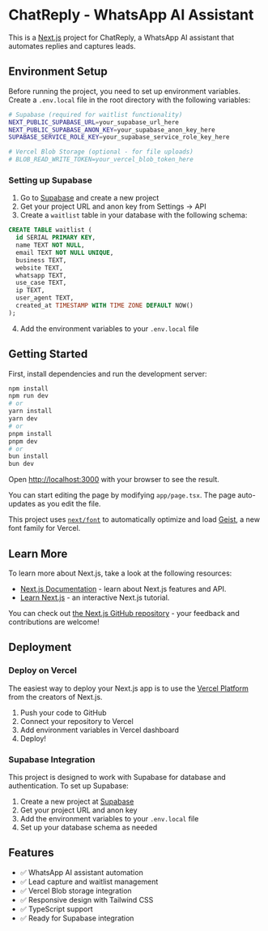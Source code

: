 # ChatReply - WhatsApp AI Assistant

This is a [Next.js](https://nextjs.org) project for ChatReply, a WhatsApp AI assistant that automates replies and captures leads.

## Environment Setup

Before running the project, you need to set up environment variables. Create a `.env.local` file in the root directory with the following variables:

```bash
# Supabase (required for waitlist functionality)
NEXT_PUBLIC_SUPABASE_URL=your_supabase_url_here
NEXT_PUBLIC_SUPABASE_ANON_KEY=your_supabase_anon_key_here
SUPABASE_SERVICE_ROLE_KEY=your_supabase_service_role_key_here

# Vercel Blob Storage (optional - for file uploads)
# BLOB_READ_WRITE_TOKEN=your_vercel_blob_token_here
```

### Setting up Supabase

1. Go to [Supabase](https://supabase.com) and create a new project
2. Get your project URL and anon key from Settings → API
3. Create a `waitlist` table in your database with the following schema:

```sql
CREATE TABLE waitlist (
  id SERIAL PRIMARY KEY,
  name TEXT NOT NULL,
  email TEXT NOT NULL UNIQUE,
  business TEXT,
  website TEXT,
  whatsapp TEXT,
  use_case TEXT,
  ip TEXT,
  user_agent TEXT,
  created_at TIMESTAMP WITH TIME ZONE DEFAULT NOW()
);
```

4. Add the environment variables to your `.env.local` file

## Getting Started

First, install dependencies and run the development server:

```bash
npm install
npm run dev
# or
yarn install
yarn dev
# or
pnpm install
pnpm dev
# or
bun install
bun dev
```

Open [http://localhost:3000](http://localhost:3000) with your browser to see the result.

You can start editing the page by modifying `app/page.tsx`. The page auto-updates as you edit the file.

This project uses [`next/font`](https://nextjs.org/docs/app/building-your-application/optimizing/fonts) to automatically optimize and load [Geist](https://vercel.com/font), a new font family for Vercel.

## Learn More

To learn more about Next.js, take a look at the following resources:

- [Next.js Documentation](https://nextjs.org/docs) - learn about Next.js features and API.
- [Learn Next.js](https://nextjs.org/learn) - an interactive Next.js tutorial.

You can check out [the Next.js GitHub repository](https://github.com/vercel/next.js) - your feedback and contributions are welcome!

## Deployment

### Deploy on Vercel

The easiest way to deploy your Next.js app is to use the [Vercel Platform](https://vercel.com/new?utm_medium=default-template&filter=next.js&utm_source=create-next-app&utm_campaign=create-next-app-readme) from the creators of Next.js.

1. Push your code to GitHub
2. Connect your repository to Vercel
3. Add environment variables in Vercel dashboard
4. Deploy!

### Supabase Integration

This project is designed to work with Supabase for database and authentication. To set up Supabase:

1. Create a new project at [Supabase](https://supabase.com)
2. Get your project URL and anon key
3. Add the environment variables to your `.env.local` file
4. Set up your database schema as needed

## Features

- ✅ WhatsApp AI assistant automation
- ✅ Lead capture and waitlist management
- ✅ Vercel Blob storage integration
- ✅ Responsive design with Tailwind CSS
- ✅ TypeScript support
- ✅ Ready for Supabase integration

